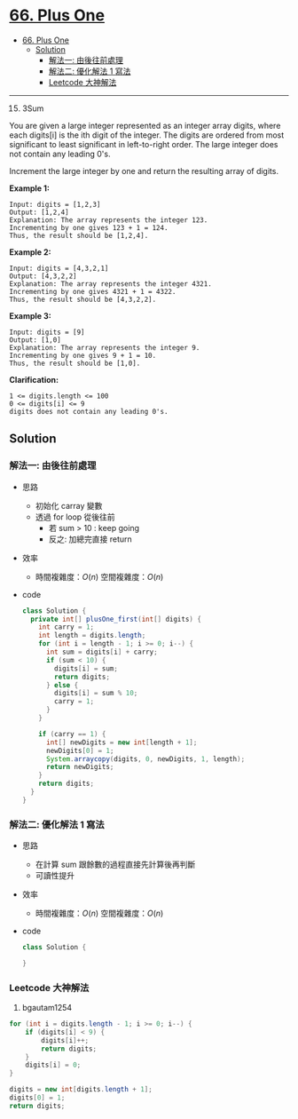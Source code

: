 # [66. Plus One](https://leetcode.com/problems/plus-one/)

- [66. Plus One](#66-plus-one)
  - [Solution](#solution)
    - [解法一: 由後往前處理](#解法一-由後往前處理)
    - [解法二: 優化解法 1 寫法](#解法二-優化解法-1-寫法)
    - [Leetcode 大神解法](#leetcode-大神解法)

---
15. 3Sum

You are given a large integer represented as an integer array digits, where each digits[i] is the ith digit of the integer. The digits are ordered from most significant to least significant in left-to-right order. The large integer does not contain any leading 0's.

Increment the large integer by one and return the resulting array of digits.

<!-- **Note:**  -->

**Example 1:**

```
Input: digits = [1,2,3]
Output: [1,2,4]
Explanation: The array represents the integer 123.
Incrementing by one gives 123 + 1 = 124.
Thus, the result should be [1,2,4].
```

**Example 2:**

```
Input: digits = [4,3,2,1]
Output: [4,3,2,2]
Explanation: The array represents the integer 4321.
Incrementing by one gives 4321 + 1 = 4322.
Thus, the result should be [4,3,2,2].
```

**Example 3:**

```
Input: digits = [9]
Output: [1,0]
Explanation: The array represents the integer 9.
Incrementing by one gives 9 + 1 = 10.
Thus, the result should be [1,0].
```

**Clarification:**

```
1 <= digits.length <= 100
0 <= digits[i] <= 9
digits does not contain any leading 0's.
```

## Solution

### 解法一: 由後往前處理

- 思路
  - 初始化 carray 變數
  - 透過 for loop 從後往前
    - 若 sum > 10 : keep going
    - 反之: 加總完直接 return
- 效率
  - 時間複雜度：$O(n)$
    空間複雜度：$O(n)$
- code

  ```java
  class Solution {
    private int[] plusOne_first(int[] digits) {
      int carry = 1;
      int length = digits.length;
      for (int i = length - 1; i >= 0; i--) {
        int sum = digits[i] + carry;
        if (sum < 10) {
          digits[i] = sum;
          return digits;
        } else {
          digits[i] = sum % 10;
          carry = 1;
        }
      }

      if (carry == 1) {
        int[] newDigits = new int[length + 1];
        newDigits[0] = 1;
        System.arraycopy(digits, 0, newDigits, 1, length);
        return newDigits;
      }
      return digits;
    }
  }
  ```

### 解法二: 優化解法 1 寫法

- 思路
  - 在計算 sum 跟餘數的過程直接先計算後再判斷
  - 可讀性提升
- 效率
  - 時間複雜度：$O(n)$
    空間複雜度：$O(n)$
- code

  ```java
  class Solution {

  }
  ```

### Leetcode 大神解法

1. bgautam1254

```java
for (int i = digits.length - 1; i >= 0; i--) {
	if (digits[i] < 9) {
		digits[i]++;
		return digits;
	}
	digits[i] = 0;
}

digits = new int[digits.length + 1];
digits[0] = 1;
return digits;
```
